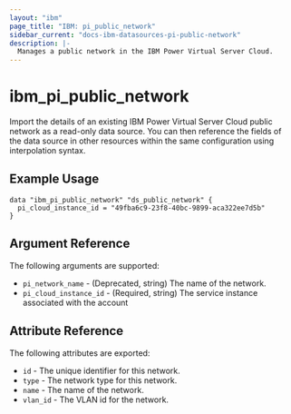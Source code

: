 ```yaml
---
layout: "ibm"
page_title: "IBM: pi_public_network"
sidebar_current: "docs-ibm-datasources-pi-public-network"
description: |-
  Manages a public network in the IBM Power Virtual Server Cloud.
---
```


# ibm\_pi_public_network

Import the details of an existing IBM Power Virtual Server Cloud public network as a read-only data source. You can then reference the fields of the data source in other resources within the same configuration using interpolation syntax.

## Example Usage

```hcl
data "ibm_pi_public_network" "ds_public_network" {
  pi_cloud_instance_id = "49fba6c9-23f8-40bc-9899-aca322ee7d5b"
}
```

## Argument Reference

The following arguments are supported:

* `pi_network_name` - (Deprecated, string) The name of the network.
* `pi_cloud_instance_id` - (Required, string) The service instance associated with the account

## Attribute Reference

The following attributes are exported:

* `id` - The unique identifier for this network.
* `type` - The network type for this network.
* `name` - The name of the network.
* `vlan_id` - The VLAN id for the network.
